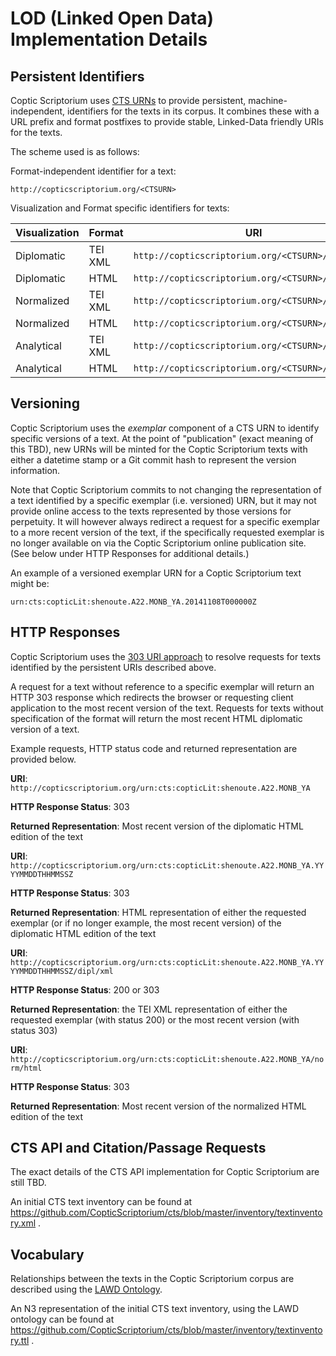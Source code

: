 LOD (Linked Open Data) Implementation Details
===

## Persistent Identifiers

Coptic Scriptorium uses [CTS URNs](http://www.homermultitext.org/hmt-docs/specifications/ctsurn/) to provide persistent, machine-independent, identifiers for the texts in its corpus. It combines these with a URL prefix and format postfixes to provide stable, Linked-Data friendly URIs for the texts.

The scheme used is as follows:

Format-independent identifier for a text:

`http://copticscriptorium.org/<CTSURN>`

Visualization and Format specific identifiers for texts:

__Visualization__ | __Format__ | __URI__
--- | --- | ---
Diplomatic | TEI XML | `http://copticscriptorium.org/<CTSURN>/dipl/xml`
Diplomatic | HTML | `http://copticscriptorium.org/<CTSURN>/dipl/html`
Normalized | TEI XML | `http://copticscriptorium.org/<CTSURN>/norm/xml`
Normalized | HTML | `http://copticscriptorium.org/<CTSURN>/norm/html`
Analytical | TEI XML | `http://copticscriptorium.org/<CTSURN>/ana/xml`
Analytical | HTML | `http://copticscriptorium.org/<CTSURN>/ana/html`

## Versioning

Coptic Scriptorium uses the *exemplar* component of a CTS URN to identify specific versions of a text.  At the point of "publication" (exact meaning of this TBD), new URNs will be minted for the Coptic Scriptorium texts with either a datetime stamp or a Git commit hash to represent the version information.

Note that Coptic Scriptorium commits to not changing the representation of a text identified by a specific exemplar (i.e. versioned) URN, but it may not provide online access to the texts represented by those versions for perpetuity. It will however always redirect a request for a specific exemplar to a more recent version of the text, if the specifically requested exemplar is no longer available on via the Coptic Scriptorium online publication site. (See below under HTTP Responses for additional details.)

An example of a versioned exemplar URN for a Coptic Scriptorium text might be:

`urn:cts:copticLit:shenoute.A22.MONB_YA.20141108T000000Z`

## HTTP Responses

Coptic Scriptorium uses the [303 URI approach](http://linkeddatabook.com/editions/1.0/#htoc12) to resolve requests for texts identified by the persistent URIs described above.

A request for a text without reference to a specific exemplar will return an HTTP 303 response which redirects the browser or requesting client application to the most recent version of the text.  Requests for texts without specification of the format will return the most recent HTML diplomatic version of a text.

Example requests, HTTP status code and returned representation are provided below.

__URI__: `http://copticscriptorium.org/urn:cts:copticLit:shenoute.A22.MONB_YA`

__HTTP Response Status__: 303 

__Returned Representation__: Most recent version of the diplomatic HTML edition of the text


__URI__: `http://copticscriptorium.org/urn:cts:copticLit:shenoute.A22.MONB_YA.YYYYMMDDTHHMMSSZ`

__HTTP Response Status__: 303

__Returned Representation__: HTML representation of either the requested exemplar (or if no longer example, the most recent version) of the diplomatic HTML edition of the text


__URI__: `http://copticscriptorium.org/urn:cts:copticLit:shenoute.A22.MONB_YA.YYYYMMDDTHHMMSSZ/dipl/xml`

__HTTP Response Status__: 200 or 303

__Returned Representation__: the TEI XML representation of either the requested exemplar (with status 200) or the most recent version (with status 303)


__URI__: `http://copticscriptorium.org/urn:cts:copticLit:shenoute.A22.MONB_YA/norm/html`

__HTTP Response Status__: 303

__Returned Representation__: Most recent version of the normalized HTML edition of the text


## CTS API and Citation/Passage Requests

The exact details of the CTS API implementation for Coptic Scriptorium are still TBD.  

An initial CTS text inventory can be found at https://github.com/CopticScriptorium/cts/blob/master/inventory/textinventory.xml .

## Vocabulary

Relationships between the texts in the Coptic Scriptorium corpus are described using the [LAWD Ontology](https://github.com/lawdi/LAWD).

An N3 representation of the initial CTS text inventory, using the LAWD ontology can be found at https://github.com/CopticScriptorium/cts/blob/master/inventory/textinventory.ttl .



